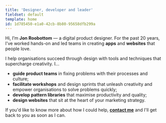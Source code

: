 ```yaml
---
title: 'Designer, developer and leader'
fieldset: default
template: home
id: 1d785450-e1a0-42cb-8b80-95658dfb299a
---
```

Hi, I’m **Jon Roobottom** — a digital product designer. For the past 20 years, I've worked hands-on and led teams in creating **apps** and **websites** that people love. 

I help organisations succeed through design with tools and techniques that supercharge creativity. I...

* **guide product teams** in fixing problems with their processes and culture;
* **facilitate workshops** and design sprints that unleash creativity and empower organisations to solve problems quickly;
* **develop pattern libraries** that maximise productivity and quality;
* **design websites** that sit at the heart of your marketing strategy.

If you'd like to know more about how I could help, **[contact me](/contact)** and I'll get back to you as soon as I can.